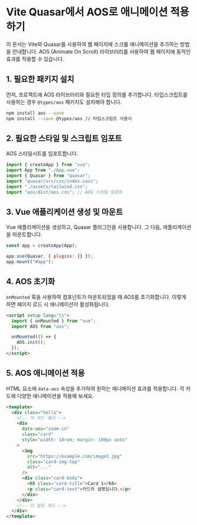 # Vite Quasar에서 AOS로 애니메이션 적용하기

이 문서는 Vite와 Quasar를 사용하여 웹 페이지에 스크롤 애니메이션을 추가하는 방법을 안내합니다. AOS (Animate On Scroll) 라이브러리를 사용하여 웹 페이지에 동적인 효과를 적용할 수 있습니다.

## 1. 필요한 패키지 설치

먼저, 프로젝트에 AOS 라이브러리와 필요한 타입 정의를 추가합니다. 타입스크립트를 사용하는 경우 `@types/aos` 패키지도 설치해야 합니다.

```bash
npm install aos --save
npm install --save @types/aos // 타입스크립트 사용시
```

## 2. 필요한 스타일 및 스크립트 임포트

AOS 스타일시트를 임포트합니다.

```javascript
import { createApp } from "vue";
import App from "./App.vue";
import { Quasar } from "quasar";
import "quasar/src/css/index.sass";
import "./assets/tailwind.css";
import "aos/dist/aos.css"; // AOS 스타일 임포트
```

## 3. Vue 애플리케이션 생성 및 마운트

Vue 애플리케이션을 생성하고, Quasar 플러그인을 사용합니다. 그 다음, 애플리케이션을 마운트합니다.

```javascript
const app = createApp(App);

app.use(Quasar, { plugins: {} });
app.mount("#app");
```

## 4. AOS 초기화

`onMounted` 훅을 사용하여 컴포넌트가 마운트되었을 때 AOS를 초기화합니다. 이렇게 하면 페이지 로드 시 애니메이션이 활성화됩니다.

```html
<script setup lang="ts">
  import { onMounted } from "vue";
  import AOS from "aos";

  onMounted(() => {
    AOS.init();
  });
</script>
```

## 5. AOS 애니메이션 적용

HTML 요소에 `data-aos` 속성을 추가하여 원하는 애니메이션 효과를 적용합니다. 각 카드에 다양한 애니메이션을 적용해 보세요.

```html
<template>
  <div class="hello">
    <!-- 각 카드 예시 -->
    <div
      data-aos="zoom-in"
      class="card"
      style="width: 18rem; margin: 100px auto"
    >
      <img
        src="https://example.com/image1.jpg"
        class="card-img-top"
        alt="..."
      />
      <div class="card-body">
        <h5 class="card-title">Card 1</h5>
        <p class="card-text">카드의 설명입니다.</p>
      </div>
    </div>
    <!-- 더 많은 카드 -->
  </div>
</template>
```
